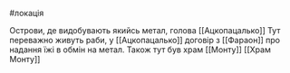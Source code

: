 #локація 

Острови, де видобувають якийсь метал, голова [[Ацкопацалько]]
Тут переважно живуть раби, у [[Ацкопацалько]] договір з [[Фараон]] про надання їжі в обмін на метал.
Також тут був храм [[Монту]]
[[Храм Монту]]